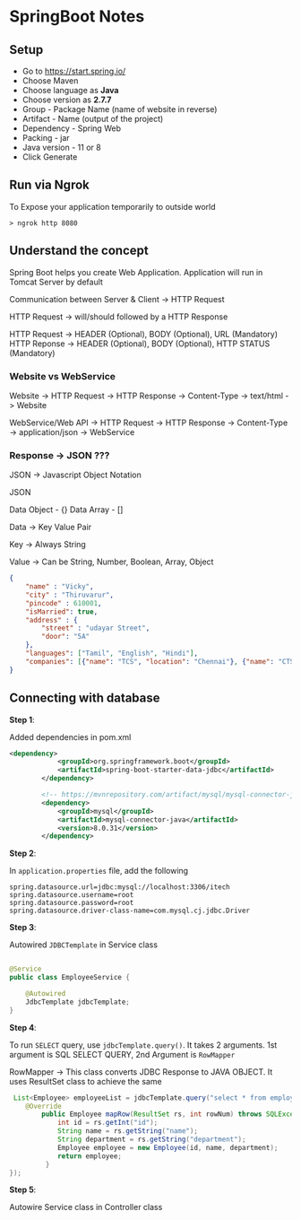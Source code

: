 #  SpringBoot Notes
## Setup
* Go to https://start.spring.io/
* Choose Maven
* Choose language as **Java**
* Choose version as **2.7.7**
* Group - Package Name (name of website in reverse)
* Artifact - Name (output of the project)
* Dependency - Spring Web
* Packing - jar
* Java version - 11 or 8
* Click Generate

## Run via Ngrok

To Expose your application temporarily to outside world

```
> ngrok http 8080
```

## Understand the concept

Spring Boot helps you create Web Application. Application will run in Tomcat Server by default

Communication between Server & Client -> HTTP Request

HTTP Request -> will/should followed by a HTTP Response

HTTP Request -> HEADER (Optional), BODY (Optional), URL (Mandatory)
HTTP Reponse -> HEADER (Optional), BODY (Optional), HTTP STATUS (Mandatory)

### Website vs WebService

Website -> HTTP Request -> HTTP Response -> Content-Type -> text/html -> Website

WebService/Web API -> HTTP Request -> HTTP Response -> Content-Type -> application/json -> WebService

### Response -> JSON ???

JSON -> Javascript Object Notation

JSON

Data Object - {}
Data Array - []

Data -> Key Value Pair

Key -> Always String

Value -> Can be String, Number, Boolean, Array, Object

```json
{
	"name" : "Vicky",
	"city" : "Thiruvarur",
	"pincode" : 610001,
	"isMarried": true,
	"address" : {
		"street" : "udayar Street",
		"door": "5A"
	},
	"languages": ["Tamil", "English", "Hindi"],
	"companies": [{"name": "TCS", "location": "Chennai"}, {"name": "CTS", "location": "Bengaluru"}]
}
```
## Connecting with database

**Step 1**: 

Added dependencies in pom.xml

```xml
<dependency>
			<groupId>org.springframework.boot</groupId>
			<artifactId>spring-boot-starter-data-jdbc</artifactId>
		</dependency>

		<!-- https://mvnrepository.com/artifact/mysql/mysql-connector-java -->
		<dependency>
			<groupId>mysql</groupId>
			<artifactId>mysql-connector-java</artifactId>
			<version>8.0.31</version>
		</dependency>
```

**Step 2**: 

In `application.properties` file, add the following

```
spring.datasource.url=jdbc:mysql://localhost:3306/itech
spring.datasource.username=root
spring.datasource.password=root
spring.datasource.driver-class-name=com.mysql.cj.jdbc.Driver
```

**Step 3**: 

Autowired `JDBCTemplate` in Service class

```java

@Service
public class EmployeeService {

    @Autowired
    JdbcTemplate jdbcTemplate;
}
```

**Step 4**:

To run `SELECT` query, use `jdbcTemplate.query()`. It takes 2 arguments. 1st argument is SQL SELECT QUERY, 2nd Argument is `RowMapper`

RowMapper -> This class converts JDBC Response to JAVA OBJECT. It uses ResultSet class to achieve the same

```java
 List<Employee> employeeList = jdbcTemplate.query("select * from employee", new RowMapper<Employee>() {
 	@Override
        public Employee mapRow(ResultSet rs, int rowNum) throws SQLException {
            int id = rs.getInt("id");
            String name = rs.getString("name");
            String department = rs.getString("department");
            Employee employee = new Employee(id, name, department);
            return employee;
         }
});
```

**Step 5**: 

Autowire Service class in Controller class

